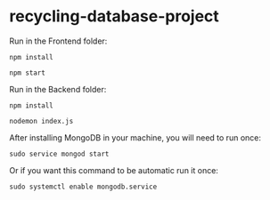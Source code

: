 # recycling-database-project

Run in the Frontend folder:
```
npm install

npm start
```

Run in the Backend folder:

```
npm install

nodemon index.js

```
After installing MongoDB in your machine, you will need to run once:
```
sudo service mongod start
```
Or if you want this command to be automatic run it once:
```
sudo systemctl enable mongodb.service
```
